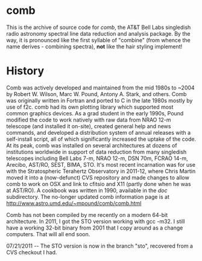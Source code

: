 # comb
This is the archive of source code for *comb*, the AT&amp;T Bell Labs singledish radio astronomy spectral line data reduction and analysis package. By the way, it is pronounced like the first syllable of "combine" (from whence the name derives - combining spectra), **not** like the hair styling implement!

# History
Comb was actively developed and maintained from the mid 1980s to ~2004 by Robert W. Wilson, Marc W. Pound, Antony A. Stark, and others.  Comb was originally written in Fortran and ported to C in the late 1980s mostly by use of f2c. comb had its own plotting library which supported most common graphics devices. As a grad student in the early 1990s, Pound modified the code to work natively with raw data from NRAO 12-m telescope (and installed it on-site), created general help and news commands, and developed a distribution system of annual releases with a self-install script, all of which significantly increased the uptake of the code.  At its peak, comb was installed on several architectures at dozens of institutions worldwide in support of data reduction from many singledish telescopes including Bell Labs 7-m, NRAO 12-m, DSN 70m, FCRAO 14-m, Arecibo, AST/RO, SEST, BIMA, STO.  It's most recent incarnation was for use with the Stratospheric Terahertz Observatory in 2011-12, where Chris Martin moved it into a (now-defunct) CVS repository and made changes to allow comb to work on OSX and link to cfitsio and X11 (partly done when he was at AST/RO).  A cookbook was written in 1990, available in the *doc* subdirectory.  The no-longer updated comb information page is at http://www.astro.umd.edu/~mpound/comb/comb.html

Comb has not been compiled by me recently on a modern 64-bit architecture. In 2011, I got the STO version working with gcc -m32.  I still have a working 32-bit binary from 2001 that I copy around as a change computers.   That will all end soon.

07/21/2011 -- The STO version is now in the branch "sto", recovered from a CVS checkout I had.  
